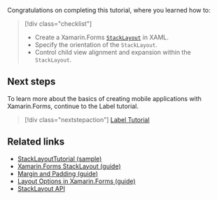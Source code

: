 Congratulations on completing this tutorial, where you learned how to:

> [!div class="checklist"]
>
> - Create a Xamarin.Forms [`StackLayout`](xref:Xamarin.Forms.StackLayout) in XAML.
> - Specify the orientation of the `StackLayout`.
> - Control child view alignment and expansion within the `StackLayout`.

## Next steps

To learn more about the basics of creating mobile applications with Xamarin.Forms, continue to the Label tutorial.

> [!div class="nextstepaction"]
> [Label Tutorial](~/get-started/tutorials/label/index.yml)

## Related links

- [StackLayoutTutorial (sample)](https://docs.microsoft.com/samples/xamarin/xamarin-forms-samples/getstarted-tutorials-stacklayouttutorial/)
- [Xamarin.Forms StackLayout (guide)](~/xamarin-forms/user-interface/layouts/stacklayout.md)
- [Margin and Padding (guide)](~/xamarin-forms/user-interface/layouts/margin-and-padding.md)
- [Layout Options in Xamarin.Forms (guide)](~/xamarin-forms/user-interface/layouts/layout-options.md)
- [StackLayout API](xref:Xamarin.Forms.StackLayout)
